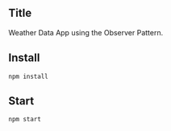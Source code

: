 ## Title

Weather Data App using the Observer Pattern.

## Install

```
npm install
```

## Start

```
npm start
```
